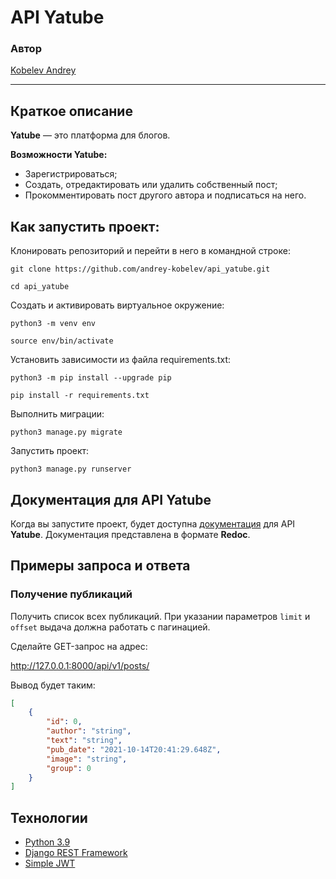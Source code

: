 # API Yatube  
### Автор
[Kobelev Andrey](https://github.com/andrey-kobelev)
  
---  

## Краткое описание

**Yatube** — это платформа для блогов. 

**Возможности Yatube:**
- Зарегистрироваться;
- Создать, отредактировать или удалить собственный пост;
- Прокомментировать пост другого автора и подписаться на него.  

## Как запустить проект:

Клонировать репозиторий и перейти в него в командной строке:

```
git clone https://github.com/andrey-kobelev/api_yatube.git
```

```
cd api_yatube
```

Cоздать и активировать виртуальное окружение:

```
python3 -m venv env
```

```
source env/bin/activate
```

Установить зависимости из файла requirements.txt:

```
python3 -m pip install --upgrade pip
```

```
pip install -r requirements.txt
```

Выполнить миграции:

```
python3 manage.py migrate
```

Запустить проект:

```
python3 manage.py runserver
```

## Документация для API Yatube

Когда вы запустите проект, будет доступна [документация](http://127.0.0.1:8000/redoc/) для API **Yatube**.  Документация представлена в формате **Redoc**.

## Примеры запроса и ответа

### Получение публикаций
Получить список всех публикаций. При указании параметров `limit` и `offset` выдача должна работать с пагинацией.

Сделайте GET-запрос на адрес:

http://127.0.0.1:8000/api/v1/posts/

Вывод будет таким:

```json
[
    {    
	    "id": 0,
	    "author": "string",
	    "text": "string",
	    "pub_date": "2021-10-14T20:41:29.648Z",
	    "image": "string",
	    "group": 0
    }
]

```

## Технологии
- [Python 3.9](https://www.python.org/downloads/release/python-390/)
- [Django REST Framework](https://www.django-rest-framework.org/)
- [Simple JWT](https://django-rest-framework-simplejwt.readthedocs.io/en/latest/)
